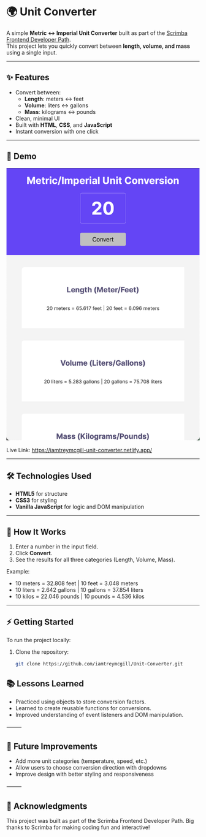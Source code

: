 # 🌍 Unit Converter

A simple **Metric ↔ Imperial Unit Converter** built as part of the [Scrimba Frontend Developer Path](https://scrimba.com/).  
This project lets you quickly convert between **length, volume, and mass** using a single input.

---

## ✨ Features

- Convert between:
  - **Length**: meters ↔ feet
  - **Volume**: liters ↔ gallons
  - **Mass**: kilograms ↔ pounds
- Clean, minimal UI
- Built with **HTML**, **CSS**, and **JavaScript**
- Instant conversion with one click

---

## 🚀 Demo

![Unit Converter Screenshot](./assets/images/Unit_Converter_Screenshot.png)  

Live Link: https://iamtreymcgill-unit-converter.netlify.app/

---

## 🛠️ Technologies Used

- **HTML5** for structure  
- **CSS3** for styling  
- **Vanilla JavaScript** for logic and DOM manipulation  

---

## 📖 How It Works

1. Enter a number in the input field.  
2. Click **Convert**.  
3. See the results for all three categories (Length, Volume, Mass).  

Example:  
- 10 meters = 32.808 feet | 10 feet = 3.048 meters
- 10 liters = 2.642 gallons | 10 gallons = 37.854 liters
- 10 kilos = 22.046 pounds | 10 pounds = 4.536 kilos

---

## ⚡ Getting Started

To run the project locally:

1. Clone the repository:
   ```bash
   git clone https://github.com/iamtreymcgill/Unit-Converter.git

## 📚 Lessons Learned
- Practiced using objects to store conversion factors.
- Learned to create reusable functions for conversions.
- Improved understanding of event listeners and DOM manipulation.

⸻

## 🌱 Future Improvements
- Add more unit categories (temperature, speed, etc.)
- Allow users to choose conversion direction with dropdowns
- Improve design with better styling and responsiveness

⸻

## 🙌 Acknowledgments

This project was built as part of the Scrimba Frontend Developer Path.
Big thanks to Scrimba for making coding fun and interactive!